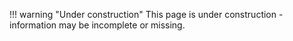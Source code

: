 !!! warning "Under construction" This page is under construction - information may be incomplete or missing.

